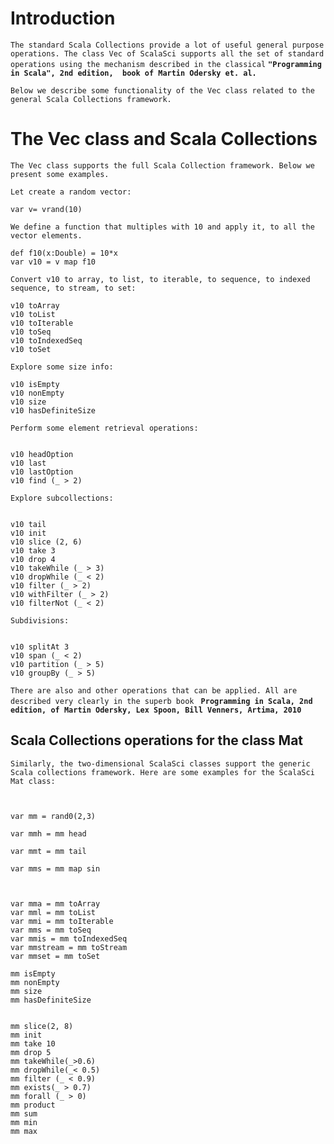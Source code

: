 # Introduction #

`The standard Scala Collections provide a lot of useful general purpose operations. The class Vec of ScalaSci supports all the set of standard operations using the mechanism described in the classical` **`"Programming in Scala", 2nd edition,  book of Martin Odersky et. al.`**

`Below we describe some functionality of the Vec class related to the general Scala Collections framework.`


# The Vec class and Scala Collections #

`The Vec class supports the full Scala Collection framework. Below we present some examples.`

`Let create a random vector:`
```
var v= vrand(10)
```

`We define a function that multiples with 10 and apply it, to all the vector elements.`
```
def f10(x:Double) = 10*x
var v10 = v map f10
```

`Convert v10 to array, to list, to iterable, to sequence, to indexed sequence, to stream, to set: `
```
v10 toArray
v10 toList
v10 toIterable
v10 toSeq
v10 toIndexedSeq
v10 toSet
```

`Explore some size info:`
```
v10 isEmpty
v10 nonEmpty
v10 size
v10 hasDefiniteSize
```

`Perform some element retrieval operations:`
```

v10 headOption
v10 last
v10 lastOption
v10 find (_ > 2)
```

`Explore subcollections: `
```

v10 tail
v10 init
v10 slice (2, 6)
v10 take 3
v10 drop 4
v10 takeWhile (_ > 3)
v10 dropWhile (_ < 2)
v10 filter (_ > 2)
v10 withFilter (_ > 2)
v10 filterNot (_ < 2)
```

`Subdivisions:`
```

v10 splitAt 3
v10 span (_ < 2)
v10 partition (_ > 5)
v10 groupBy (_ > 5)
```

`There are also and other operations that can be applied. All are described very clearly in the superb book ` **`Programming in Scala, 2nd edition, of Martin Odersky, Lex Spoon, Bill Venners, Artima, 2010`**

## Scala Collections operations for the class Mat ##

`Similarly, the two-dimensional ScalaSci classes support the generic Scala collections framework. Here are some examples for the ScalaSci Mat class: `

```


var mm = rand0(2,3)

var mmh = mm head

var mmt = mm tail

var mms = mm map sin



var mma = mm toArray
var mml = mm toList
var mmi = mm toIterable
var mms = mm toSeq
var mmis = mm toIndexedSeq
var mmstream = mm toStream
var mmset = mm toSet

mm isEmpty
mm nonEmpty
mm size
mm hasDefiniteSize


mm slice(2, 8)
mm init
mm take 10
mm drop 5
mm takeWhile(_>0.6)
mm dropWhile(_< 0.5)
mm filter (_ < 0.9)
mm exists(_ > 0.7)
mm forall (_ > 0)
mm product
mm sum
mm min
mm max




```
